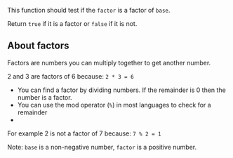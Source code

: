 This function should test if the `factor` is a factor of `base`.

Return `true` if it is a factor or `false` if it is not.

## __About factors__

Factors are numbers you can multiply together to get another number.

2 and 3 are factors of 6 because: `2 * 3 = 6`

* You can find a factor by dividing numbers. If the remainder is 0 then the number is a factor.
* You can use the mod operator (`%`) in most languages to check for a remainder
* 
For example 2 is not a factor of 7 because: `7 % 2 = 1`

Note: `base` is a non-negative number, `factor` is a positive number.
